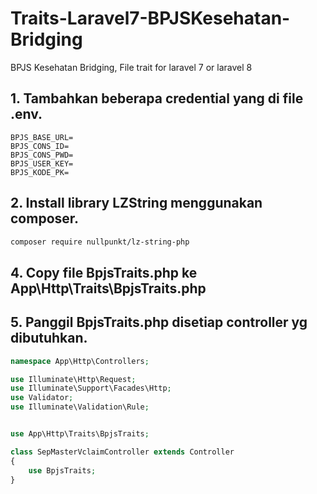 # Traits-Laravel7-BPJSKesehatan-Bridging
BPJS Kesehatan Bridging, File trait for laravel 7 or laravel 8

## 1. Tambahkan beberapa credential yang di file .env.
```
BPJS_BASE_URL=
BPJS_CONS_ID=
BPJS_CONS_PWD=
BPJS_USER_KEY=
BPJS_KODE_PK=
```
## 2. Install library LZString menggunakan composer.
```bash
composer require nullpunkt/lz-string-php
```

## 4. Copy file BpjsTraits.php ke App\Http\Traits\BpjsTraits.php

## 5. Panggil BpjsTraits.php disetiap controller yg dibutuhkan.
```php
namespace App\Http\Controllers;

use Illuminate\Http\Request;
use Illuminate\Support\Facades\Http;
use Validator;
use Illuminate\Validation\Rule;


use App\Http\Traits\BpjsTraits;

class SepMasterVclaimController extends Controller
{
    use BpjsTraits;
}
```
